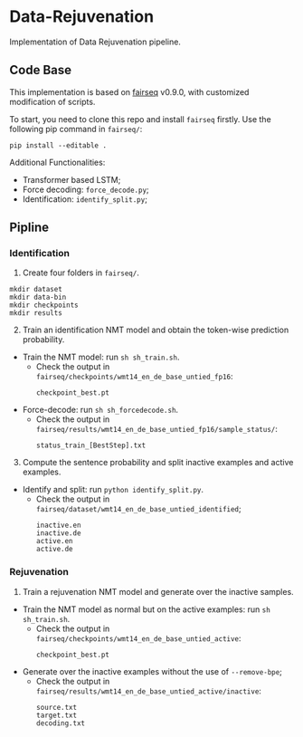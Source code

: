 # Data-Rejuvenation
Implementation of Data Rejuvenation pipeline.

## Code Base
This implementation is based on [fairseq](https://github.com/pytorch/fairseq/tree/v0.9.0/fairseq) v0.9.0, with customized modification of scripts.

To start, you need to clone this repo and install `fairseq` firstly. Use the following pip command in `fairseq/`:
```
pip install --editable .
```

Additional Functionalities:
- Transformer based LSTM;
- Force decoding: `force_decode.py`;
- Identification: `identify_split.py`;

## Pipline

### Identification
1. Create four folders in `fairseq/`.
```
mkdir dataset
mkdir data-bin
mkdir checkpoints
mkdir results
```

2. Train an identification NMT model and obtain the token-wise prediction probability.
  - Train the NMT model: run `sh sh_train.sh`.
    - Check the output in `fairseq/checkpoints/wmt14_en_de_base_untied_fp16`:
      ```
      checkpoint_best.pt
      ```
  - Force-decode: run `sh sh_forcedecode.sh`. 
    - Check the output in `fairseq/results/wmt14_en_de_base_untied_fp16/sample_status/`:
      ```
      status_train_[BestStep].txt
      ```
  
3. Compute the sentence probability and split inactive examples and active examples.
  - Identify and split: run `python identify_split.py`.
    - Check the output in `fairseq/dataset/wmt14_en_de_base_untied_identified`;
      ```
      inactive.en
      inactive.de
      active.en
      active.de
      ```
    
### Rejuvenation
1. Train a rejuvenation NMT model and generate over the inactive samples.
  - Train the NMT model as normal but on the active examples: run `sh sh_train.sh`.
    - Check the output in `fairseq/checkpoints/wmt14_en_de_base_untied_active`:
      ```
      checkpoint_best.pt
      ```
  - Generate over the inactive examples without the use of `--remove-bpe`;
    - Check the output in `fairseq/results/wmt14_en_de_base_untied_active/inactive`:
      ```
      source.txt
      target.txt
      decoding.txt
      ```
    
